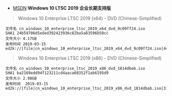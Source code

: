 - [MSDN](https://msdn.itellyou.cn/):**Windows 10 LTSC 2019 企业长期支持版**
> Windows 10 Enterprise LTSC 2019 (x64) - DVD (Chinese-Simplified)
```
文件名 cn_windows_10_enterprise_ltsc_2019_x64_dvd_9c09ff24.iso
SHA1 24b59706d5eded392423936c82ba5a83596b50cc
文件大小 4.17GB
发布时间 2019-03-15
ed2k://|file|cn_windows_10_enterprise_ltsc_2019_x64_dvd_9c09ff24.iso|4478906368|E7C526499308841A4A6D116C857DB669|/
```
> Windows 10 Enterprise LTSC 2019 (x86) - DVD (Chinese-Simplified) 
```
文件名 cn_windows_10_enterprise_ltsc_2019_x86_dvd_1814dbab.iso
SHA1 ba2169edd94f123211cd4aaca68352f1ab6195d9
文件大小 2.98GB
发布时间  2019-03-15
ed2k://|file|cn_windows_10_enterprise_ltsc_2019_x86_dvd_1814dbab.iso|3196803072|2D39C54A2E99BAC308191C74A15B3237|/
```
